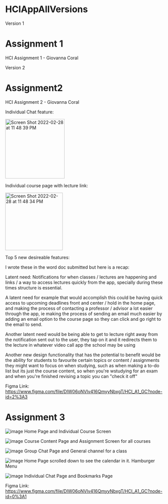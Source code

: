 # HCIAppAllVersions

Version 1

# Assignment 1
HCI Assignment 1 - Giovanna Coral



Version 2

# Assignment2
HCI Assignment 2 - Giovanna Coral

Individual Chat feature:

<img width="188" alt="Screen Shot 2022-02-28 at 11 48 39 PM" src="https://user-images.githubusercontent.com/14067180/156106938-3bc4eddb-cf8b-47ef-a951-cd5ec00bfabe.png">

Individual course page with lecture link:

<img width="182" alt="Screen Shot 2022-02-28 at 11 48 34 PM" src="https://user-images.githubusercontent.com/14067180/156106994-b762ca71-8abd-4504-8ad4-a85df8697d9b.png">

Top 5 new desireable features:

I wrote these in the word doc submitted but here is a recap: 

Latent need: Notifications for when classes / lectures are happening and links / a way to access lectures quickly from the app, specially during these times structure is essential. 

A latent need for example that would accomplish this could be having quick access to upcoming deadlines front and center / hold in the home page, and making the process of contacting a professor / advisor a lot easier through the app, ie making the process of sending an email much easier by adding an email option to the course page so they can click and go right to the email to send. 

Another latent need would be being able to get to lecture right away from the notification sent out to the user, they tap on it and it redirects them to the lecture in whatever video call app the school may be using

Another new design functionality that has the potential to benefit would be the ability for students to favourite certain topics or content / assignments they might want to focus on when studying, such as when making a to-do list but its just the course content, so when you're wstudying for an exam and when you're finished revising a topic you can "check it off"

Figma Link: 
https://www.figma.com/file/DlW06oNVlv416QmyyNbxgT/HCI_A1_GC?node-id=2%3A3

# Assignment 3

![image](https://user-images.githubusercontent.com/14067180/162639381-70ffd2a4-a410-4958-8cde-6292f7fbd4bc.png)
Home Page and Individual Course Screen

![image](https://user-images.githubusercontent.com/14067180/162639411-65f4af02-6199-4f7f-a301-e75f497f736c.png)
Course Content Page and Assignment Screen for all courses

![image](https://user-images.githubusercontent.com/14067180/162639456-3d7f47d6-d96b-4725-9a6a-137bb48325ba.png)
Group Chat Page and General channel for a class

![image](https://user-images.githubusercontent.com/14067180/162639471-37d69d3b-e6a2-4a78-ba35-20dacecc8cf9.png)
Home Page scrolled down to see the calendar in it. Hamburger Menu 

![image](https://user-images.githubusercontent.com/14067180/162639535-d6f29bb9-3a45-4c20-bf77-0d35b7711288.png)
Individual Chat Page and Bookmarks Page

Figma Link: 
https://www.figma.com/file/DlW06oNVlv416QmyyNbxgT/HCI_A1_GC?node-id=0%3A1

